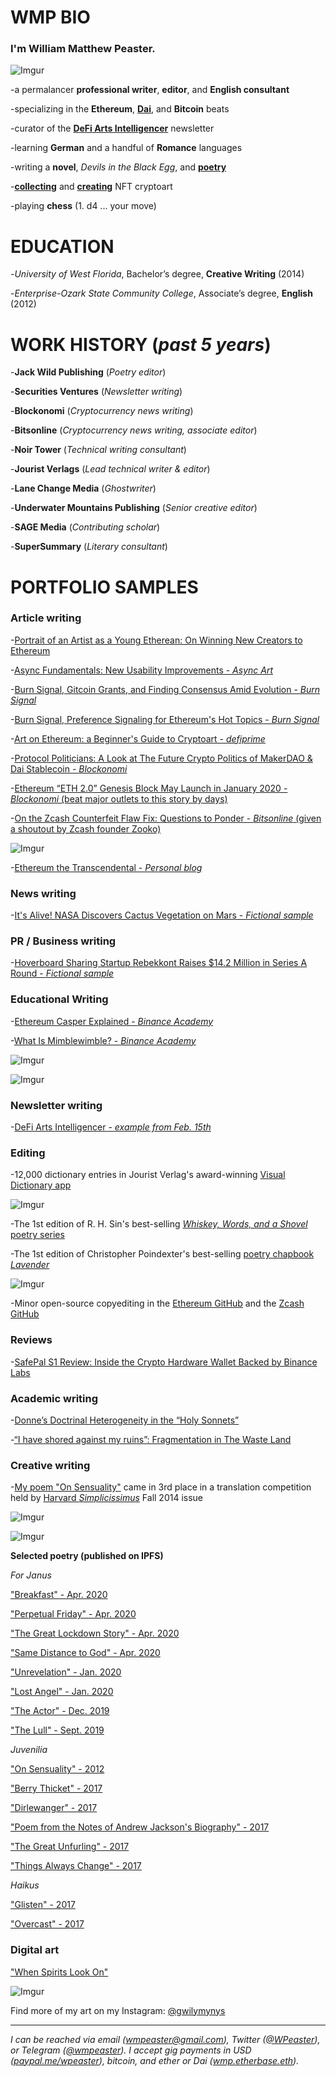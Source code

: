 # <b>WMP BIO</b>

### I'm <b>William Matthew Peaster.</b>

![Imgur](https://i.imgur.com/COmcG3F.jpg)

-a permalancer <b>professional writer</b>, <b>editor</b>, and <b>English consultant</b>

-specializing in the <b>Ethereum</b>, [<b>Dai</b>](https://github.com/apbendi/use-dai#freelancers), and <b>Bitcoin</b> beats

-curator of the [<b>DeFi Arts Intelligencer</b>](https://artsdefi.substack.com/) newsletter

-learning <b>German</b> and a handful of <b>Romance</b> languages

-writing a <b>novel</b>, <i>Devils in the Black Egg</i>, and <b>[poetry](http://wmpeaster.eth.link/)</b>

-[<b>collecting</b>](https://superrare.co/wmpeaster) and [<b>creating</b>](https://opensea.io/storefront/wmp-art) NFT cryptoart

-playing <b>chess</b> (1. d4 ... your move)

# <b>EDUCATION</b> 

-<i>University of West Florida</i>, Bachelor’s degree, <b>Creative Writing</b> (2014)

-<i>Enterprise-Ozark State Community College</i>, Associate’s degree, <b>English</b> (2012)

# <b>WORK HISTORY (<i>past 5 years</i>)</b>

-<b>Jack Wild Publishing</b> (<i>Poetry editor</i>)

-<b>Securities Ventures</b> (<i>Newsletter writing</i>)

-<b>Blockonomi</b> (<i>Cryptocurrency news writing</i>)

-<b>Bitsonline</b> (<i>Cryptocurrency news writing, associate editor</i>)

-<b>Noir Tower</b> (<i>Technical writing consultant</i>)

-<b>Jourist Verlags</b> (<i>Lead technical writer & editor</i>)

-<b>Lane Change Media</b> (<i>Ghostwriter</i>)

-<b>Underwater Mountains Publishing</b> (<i>Senior creative editor</i>)

-<b>SAGE Media</b> (<i>Contributing scholar</i>)

-<b>SuperSummary</b> (<i>Literary consultant</i>)

# <b>PORTFOLIO SAMPLES</b>

### Article writing

-[Portrait of an Artist as a Young Etherean: On Winning New Creators to Ethereum](https://editorial.superrare.co/2020/05/28/portrait-of-an-artist-as-a-young-etherean-on-winning-new-creators-to-ethereum/)

-[Async Fundamentals: New Usability Improvements - *Async Art*](https://beta.cent.co/+xan9ik)

-[Burn Signal, Gitcoin Grants, and Finding Consensus Amid Evolution - *Burn Signal*](https://blog.burnsignal.io/burn-signal-gitcoin-grants/)

-[Burn Signal, Preference Signaling for Ethereum's Hot Topics - *Burn Signal*](https://blog.burnsignal.io/signaling-for-ethereums-hot-topics/)

-[Art on Ethereum: a Beginner's Guide to Cryptoart - *defiprime*](https://defiprime.com/cryptoart-on-ethereum)

-[Protocol Politicians: A Look at The Future Crypto Politics of MakerDAO & Dai Stablecoin - *Blockonomi*](https://blockonomi.com/protocol-politicians-makerdao-dai/)

-[Ethereum “ETH 2.0” Genesis Block May Launch in January 2020 - *Blockonomi* (beat major outlets to this story by days)](https://blockonomi.com/ethereum-eth-2-0-genesis-block-january-2020/)

-[On the Zcash Counterfeit Flaw Fix: Questions to Ponder - *Bitsonline* (given a shoutout by Zcash founder Zooko)](https://twitter.com/zooko/status/1092911343932399616)

![Imgur](https://i.imgur.com/XT2h6Rk.png)

-[Ethereum the Transcendental - *Personal blog*](https://medium.com/@wmpeaster/ethereum-the-transcendental-c4f536d9f263)

### News writing

-[It's Alive! NASA Discovers Cactus Vegetation on Mars - *Fictional sample*](https://docs.google.com/document/d/1M7UYwm00dmz6CxSe767VcmhS_60komtyc-Im_vwThys/edit?usp=sharing)

### PR / Business writing

-[Hoverboard Sharing Startup Rebekkont Raises $14.2 Million in Series A Round - *Fictional sample*](https://docs.google.com/document/d/1FKD-yPk7upIheQU5oNW9FhwLHCc0HGR1QOiUvbzQOik/edit?usp=sharing)

### Educational Writing

-[Ethereum Casper Explained - *Binance Academy*](https://www.binance.vision/blockchain/ethereum-casper-explained)

-[What Is Mimblewimble? - *Binance Academy*](https://www.binance.vision/blockchain/what-is-mimblewimble)

![Imgur](https://i.imgur.com/0UkU6Ls.png)

![Imgur](https://i.imgur.com/SQVd74h.png)

### Newsletter writing

-[DeFi Arts Intelligencer - *example from Feb. 15th*](https://artsdefi.substack.com/p/defi-arts-intelligencer-feb-15th)

### Editing 

-12,000 dictionary entries in Jourist Verlag's award-winning [Visual Dictionary app](https://www.jourist.com/product/jourist-visual-dictionary/)

![Imgur](https://i.imgur.com/cwSMasm.png)

-The 1st edition of R. H. Sin's best-selling [*Whiskey, Words, and a Shovel* poetry series](https://www.amazon.com/Whiskey-Words-Shovel-R-Sin/dp/1682410188/ref=sr_1_7?keywords=whiskey+words+%26&qid=1562342956&s=books&sr=1-7)

-The 1st edition of Christopher Poindexter's best-selling [poetry chapbook *Lavender*](https://www.amazon.com/Lavender-Christopher-Poindexter/dp/168241129X/ref=pd_rhf_dp_p_img_2?_encoding=UTF8&psc=1&refRID=8D50EBD5E9VZ6C08QFGA
)

![Imgur](https://i.imgur.com/eyFYODP.png)

-Minor open-source copyediting in the [Ethereum GitHub](https://github.com/ethereum/eth2.0-specs/pull/848) and the [Zcash GitHub](https://github.com/zcash/zcash/pull/3927)

### Reviews

-[SafePal S1 Review: Inside the Crypto Hardware Wallet Backed by Binance Labs](https://bitsonline.com/safepal-s1-review/)

### Academic writing

-[Donne’s Doctrinal Heterogeneity in the “Holy Sonnets”](https://www.academia.edu/33744926/John_Donne_s_Doctrinal_Heterogeneity_in_the_Holy_Sonnets_)

-[“I have shored against my ruins”: Fragmentation in The Waste Land](https://www.academia.edu/33744927/_I_have_shored_against_my_ruins_Fragmentation_in_T._S._Eliots_The_Waste_Land)

### Creative writing

-[My poem "On Sensuality"](https://gateway.temporal.cloud/ipfs/QmSGcw5BkpFxoaiqUQavpKFVEHDiYLH1cHDxZbfyJCKYwN) came in 3rd place in a translation competition held by [Harvard *Simplicissimus*](https://issuu.com/simplicissimusjournal/docs/simpl_f14_german_web/28) Fall 2014 issue

![Imgur](https://i.imgur.com/8ydLuuZ.png)

![Imgur](https://i.imgur.com/OBYuzji.png)

<b>Selected poetry (published on IPFS)</b>

*For Janus*

["Breakfast" - Apr. 2020](https://gateway.temporal.cloud/ipfs/QmRpuPLQJwDqf7vrYGYXvGcy9zEsKj3bx892T7z8idmc2f)

["Perpetual Friday" - Apr. 2020](https://gateway.temporal.cloud/ipfs/QmYmxQkrW5JuEbsp3ZVniaK6XsHGS5xYjWnMAjWxiW9NpV)

["The Great Lockdown Story" - Apr. 2020](https://gateway.temporal.cloud/ipfs/Qmf5htCkNu33tL1JEEgy5eWwnYLgPJ9McW71d3E2pYx1yC)

["Same Distance to God" - Apr. 2020](https://gateway.temporal.cloud/ipfs/QmfUvXXQjkq6LjkDPt5c7RGdmvatXGh3KHPiePFEaaun68)

["Unrevelation" - Jan. 2020](https://gateway.temporal.cloud/ipfs/QmbCww7ZtBexUrXn8K1Jz8gwpJfHJ1V1mFTjzupzGbj38v)

["Lost Angel" - Jan. 2020](https://gateway.temporal.cloud/ipfs/QmYrKcXvLvaVUpE78AojkMeGDaYHLX4Knc8RwCayD7Wsy1)

["The Actor" - Dec. 2019](https://gateway.temporal.cloud/ipfs/QmfZR7VewLvHqfSsrBAw7VYo3o33ptSLEcsw97yJzSNqMr)

["The Lull" - Sept. 2019](https://gateway.temporal.cloud/ipfs/Qmd13JqXdcxxTmgm8UkAAdMHiCmaCKvbbVxef6UZvwBMGr)

*Juvenilia*

["On Sensuality" - 2012](https://gateway.temporal.cloud/ipfs/QmSGcw5BkpFxoaiqUQavpKFVEHDiYLH1cHDxZbfyJCKYwN)

["Berry Thicket" - 2017](https://gateway.temporal.cloud/ipfs/QmQ2j2fCUWWqxYkL5zYHLAN5UDyWegixPv1kHp6JyLYpYc)

["Dirlewanger" - 2017](https://gateway.temporal.cloud/ipfs/QmUn9zmiFPserG2EwTk8wE3AwE6EV8x29HTSbpmndpoxoJ)

["Poem from the Notes of Andrew Jackson's Biography" - 2017](https://gateway.temporal.cloud/ipfs/QmZzrnCjAJAMeuc6E5g3YzjFqh2d2V3LtCaXV6meGQejsY)

["The Great Unfurling" - 2017](https://gateway.temporal.cloud/ipfs/QmUTwhTDBois3WpXajeUgGXAErrq7ankWBuAFNmFeFYSJP)

["Things Always Change" - 2017](https://gateway.temporal.cloud/ipfs/QmQYwBym8p4zD8SPQf6R47fub18E3nGJTyWEpZZF721E5L)

*Haikus*

["Glisten" - 2017](https://gateway.temporal.cloud/ipfs/QmWNXvPn7d2JUp4ViC8frn7qRvHqydaJGFBmb6Afi3c9rG)

["Overcast" - 2017](https://gateway.temporal.cloud/ipfs/QmNuJc7JXxhAaLFs9aMmCShAX5tquFUj7bZp11A2EWfps2)

### Digital art

["When Spirits Look On"](https://imgur.com/qnTcm4b)

![Imgur](https://i.imgur.com/qnTcm4b.jpg)


Find more of my art on my Instagram: [@gwilymynys](https://www.instagram.com/gwilymynys/)

***

*I can be reached via email (wmpeaster@gmail.com), Twitter ([@WPeaster](https://twitter.com/WPeaster)), or Telegram ([@wmpeaster](https://web.telegram.org/#/im?p=@wmpeaster)). I accept gig payments in USD ([paypal.me/wpeaster](paypal.me/wpeaster)), bitcoin, and ether or Dai ([wmp.etherbase.eth](https://etherscan.io/address/wmp.etherbase.eth)).*
